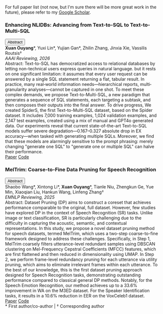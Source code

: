 For full paper list (not now, but I'm sure there will be more great work in the future), please refer to my [Google Scholar](https://scholar.google.com/citations?user=7gsdLw4AAAAJ&hl=en).


<div class="publication-item">
  <div class="publication-title">
    <h3>Enhancing NLIDBs: Advancing from Text-to-SQL to Text-to-Multi-SQL</h3>
    <button class="abstract-btn">Abstract</button>
  </div>
  <div class="publication-meta">
    <strong>Xuan Ouyang</strong><span class="author-marker">*</span>, Yuxi Lin<span class="author-marker">*</span>, Yujian Gan<span class="author-marker">*</span>, Zhilin Zhang, Jinxia Xie, Vassilis Routsis<span class="author-marker">†</span>
  </div>
  <div class="publication-venue">
    <em>AAAI Reviewing, 2026</em>
  </div>
  <div class="publication-abstract">
    <span class="abstract-title">Abstract:</span>
    Text-to-SQL has democratized access to relational databases by letting non-technical users express queries in natural language. but it rests on one significant limitation: it assumes that every user request can be answered by a single SQL statement returning a flat, tabular result. In practice, many real‐world information needs—hierarchical reports, multi‐granularity analyses—cannot be captured in one shot. To meet these complex demands, we propose Text-to-Multi-SQL, a new paradigm that generates a sequence of SQL statements, each targeting a subtask, and then composes their outputs into the final answer. To drive progress, We created SpiderS, the first Text-to-Multi-SQL dataset, based on the Spider dataset. It includes 7,000 training examples, 1,024 validation examples, and 2,147 test examples, created using a mix of manual and GPT4o generated data. Our experiments reveal that current state-of-the-art Text-to-SQL models suffer severe degradation—0.167–0.327 absolute drop in EX accuracy—when tasked with generating multiple SQLs. Moreover, we find that these models are alarmingly sensitive to the prompt phrasing: merely changing "generate one SQL" to "generate one or multiple SQL" can halve their performance.
  </div>
  <div class="publication-links">
    <a href="javascript:void(0);" target="_blank">Paper</a>
    <a href="javascript:void(0);" target="_blank">Code</a>
  </div>
</div>

<div class="publication-item">
  <div class="publication-title">
    <h3>MelTrim: Coarse-to-Fine Data Pruning for Speech Recognition</h3>
    <button class="abstract-btn">Abstract</button>
  </div>
  <div class="publication-meta">
    Shaobo Wang<span class="author-marker">*</span>, Xintong Li<span class="author-marker">*</span>, <strong>Xuan Ouyang</strong><span class="author-marker">*</span>, Tianle Niu, Zhengkun Ge, Yue Min, Xiaoqian Liu, Hankun Wang, Linfeng Zhang<span class="author-marker">†</span>
  </div>
  <div class="publication-venue">
    <em>EMNLP Reviewing, 2025</em>
  </div>
  <div class="publication-abstract">
    <span class="abstract-title">Abstract:</span>
    Dataset Pruning (DP) aims to construct a coreset that achieves performance comparable to the original, full dataset. However, few studies have explored DP in the context of Speech Recognition (SR) tasks. Unlike image or text classification, SR is particularly challenging due to the difficulty in capturing the acoustic, semantic, and contextual representations. In this study, we propose a novel dataset pruning method for speech datasets, termed MelTrim, which uses a two-step coarse-to-fine framework designed to address these challenges. Specifically, in Step 1, MelTrim coarsely filters utterance-level redundant samples using DBSCAN clustering on Mel-Frequency Cepstral Coefficients (MFCC) features, which are first flattened and then reduced in dimensionality using UMAP. In Step 2, we perform frame-level redundancy pruning for each utterance via utility pruning, which aims to eliminate irrelevant frames within each utterance. To the best of our knowledge, this is the first dataset pruning approach designed for Speech Recognition tasks, demonstrating outstanding performance compared to classical general DP methods. Notably, for the Speech Emotion Recognition, our method achieves up to a 33.6% improvement in WA on the M3ED dataset. For the Speaker Identification tasks, it results in a 10.6% reduction in EER on the VoxCeleb1 dataset.
  </div>
  <div class="publication-links">
    <a href="javascript:void(0);" target="_blank">Paper</a>
    <a href="javascript:void(0);" target="_blank">Code</a>
  </div>
</div>

<div class="publication-footnote">* First author/co-author | † Corresponding author</div>

